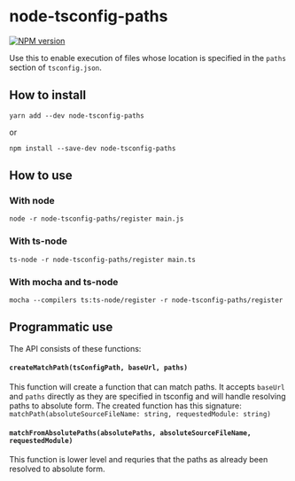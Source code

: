 # node-tsconfig-paths

[![NPM version][npm-image]][npm-url]

Use this to enable execution of files whose location is specified in the `paths` section of `tsconfig.json`.

## How to install

```
yarn add --dev node-tsconfig-paths
```
or
```
npm install --save-dev node-tsconfig-paths
```

## How to use

### With node
`node -r node-tsconfig-paths/register main.js`

### With ts-node
`ts-node -r node-tsconfig-paths/register main.ts`

### With mocha and ts-node
`mocha --compilers ts:ts-node/register -r node-tsconfig-paths/register`

[npm-image]: https://img.shields.io/npm/v/node-tsconfig-paths.svg?style=flat
[npm-url]: https://www.npmjs.com/package/node-tsconfig-paths

## Programmatic use

The API consists of these functions:

#### `createMatchPath(tsConfigPath, baseUrl, paths)`
This function will create a function that can match paths. It accepts `baseUrl` and `paths` directly as they are specified in tsconfig and will handle resolving paths to absolute form. The created function has this signature: `matchPath(absoluteSourceFileName: string, requestedModule: string)`

#### `matchFromAbsolutePaths(absolutePaths, absoluteSourceFileName, requestedModule)`
This function is lower level and requries that the paths as already been resolved to absolute form.
